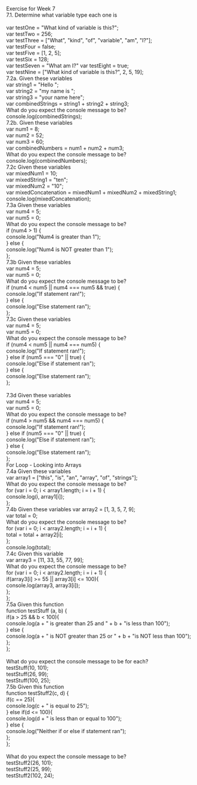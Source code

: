 Exercise for Week 7<br>
	 7.1. Determine what variable type each one is<br><br>
			var testOne = "What kind of variable is this?";<br>
			var testTwo = 256;<br>
			var testThree = ["What", "kind", "of", "variable", "am", "I?"];<br>
			var testFour = false;<br>
			var testFive = [1, 2, 5];<br>
			var testSix = 128;<br>
			var testSeven = "What am I?"
			var testEight = true;<br>
			var testNine = ["What kind of variable is this?", 2, 5, 19];<br>
 	 7.2a. Given these variables<br>
			var string1 = "Hello "; <br>
			var string2 = "my name is "; <br>
			var string3 = "your name here"; <br>
			var combinedStrings = string1 + string2 + string3; <br>
			What do you expect the console message to be? <br>
			console.log(combinedStrings);<br>
	 7.2b. Given these variables<br>
			var num1 = 8; <br>
			var num2 = 52; <br>
			var num3 = 60; <br>
			var combinedNumbers = num1 + num2 + num3;<br>
			What do you expect the console message to be? 
			console.log(combinedNumbers);<br>
	 7.2c Given these variables<br>
		  	var mixedNum1 = 10;<br>
		  	var mixedString1 = "ten";<br>
		  	var mixedNum2 = "10";<br>
		  	var mixedConcatenation = mixedNum1 + mixedNum2 + mixedString1;<br>
		  	console.log(mixedConcatenation);<br>
	7.3a Given these variables<br>
			var num4 = 5; <br>
			var num5 = 0;<br>
			What do you expect the console message to be?<br>
			if (num4 > 1) { <br>
			console.log("Num4 is greater than 1"); <br>
			} else { <br>
			console.log("Num4 is NOT greater than 1"); <br>
			};<br>
	7.3b Given these variables <br>
			var num4 = 5; <br>
			var num5 = 0;<br>
			What do you expect the console message to be?<br>
			if (num4 < num5 || num4 === num5 && true) { <br>
			console.log("If statement ran!"); <br>
			} else { <br>
			console.log("Else statement ran"); <br>
			};<br>
	7.3c Given these variables <br>	
			var num4 = 5; <br>
			var num5 = 0;<br>
			What do you expect the console message to be? <br>
			if (num4 < num5 || num4 === num5) { <br>
			console.log("If statement ran!"); <br>
			} else if (num5 === "0" || true) { <br>
			console.log("Else if statement ran"); <br>
			} else { <br>
			console.log("Else statement ran"); <br>
			};<br> 	
	7.3d Given these variables <br>
			var num4 = 5; <br>
			var num5 = 0;<br>
			What do you expect the console message to be?<br>
			if (num4 > num5 && num4 === num5) { <br>
			console.log("If statement ran!"); <br>
			} else if (num5 === "0" || true) { <br>
			console.log("Else if statement ran"); <br>
			} else { <br>
			console.log("Else statement ran"); <br>
			};<br>
	For Loop - Looking into Arrays<br>
	7.4a Given these variables <br>
			var array1 = ["this", "is", "an", "array", "of", "strings"];<br>
			What do you expect the console message to be?<br>
			for (var i = 0; i < array1.length; i = i + 1) { <br>
			console.log(i, array1[i]); <br>
			};<br>
	7.4b Given these variables 
			var array2 = [1, 3, 5, 7, 9]; <br>
			var total = 0;<br>
			What do you expect the console message to be?<br>
			for (var i = 0; i < array2.length; i = i + 1) { <br>
			total = total + array2[i]; <br>
			}; <br>
			console.log(total);<br>
	7.4c Given this variable<br>
			var array3 = [11, 33, 55, 77, 99];<br>
			What do you expect the console message to be?<br>
			for (var i = 0; i < array2.length; i = i + 1) { <br>
			if(array3[i] >= 55 || array3[i] <= 100){ <br>
			console.log(array3, array3[i]); <br>
			}; <br>
			}; <br>
	7.5a Given this function <br>
			function testStuff (a, b) { <br>
			if(a > 25 && b < 100){ <br>
			console.log(a + " is greater than 25 and " + b + "is less than 100"); <br>
			} else { <br>
			console.log(a + " is NOT greater than 25 or " + b + "is NOT less than 100"); <br>
			}; <br>
			};<br><br>
			What do you expect the console message to be for each?<br>
			testStuff(10, 101); <br>
			testStuff(26, 99); <br>
			testStuff(100, 25);<br>
	7.5b Given this function <br>
			function testStuff2(c, d) { <br>
			if(c == 25){ <br>
			console.log(c + " is equal to 25"); <br>
			} else if(d <= 100){ <br>
			console.log(d + " is less than or equal to 100"); <br>
			} else { <br>
			console.log("Neither if or else if statement ran"); <br>
			}; <br>
			};<br><br>
			What do you expect the console message to be?<br>
			testStuff2(26, 101); <br>
			testStuff2(25, 99); <br>
			testStuff2(102, 24);<br>






